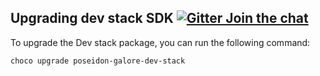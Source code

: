 ## Upgrading dev stack SDK [![Gitter Join the chat](https://badges.gitter.im/Join%20Chat.svg)](https://gitter.im/kognifai/Lobby)

To upgrade the Dev stack package, you can run the following command:
```
choco upgrade poseidon-galore-dev-stack
```
